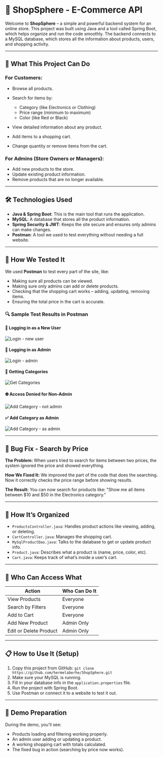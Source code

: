 # 🏩 ShopSphere - E-Commerce API

Welcome to **ShopSphere** – a simple and powerful backend system for an online store. This project was built using Java and a tool called Spring Boot, which helps organize and run the code smoothly. The backend connects to a MySQL database, which stores all the information about products, users, and shopping activity.

---

## 🏦 What This Project Can Do

### For Customers:

* Browse all products.
* Search for items by:

  * Category (like Electronics or Clothing)
  * Price range (minimum to maximum)
  * Color (like Red or Black)
* View detailed information about any product.
* Add items to a shopping cart.
* Change quantity or remove items from the cart.

### For Admins (Store Owners or Managers):

* Add new products to the store.
* Update existing product information.
* Remove products that are no longer available.

---

## 🛠️ Technologies Used

* **Java & Spring Boot**: This is the main tool that runs the application.
* **MySQL**: A database that stores all the product information.
* **Spring Security & JWT**: Keeps the site secure and ensures only admins can make changes.
* **Postman**: A tool we used to test everything without needing a full website.

---

## 🧪 How We Tested It

We used **Postman** to test every part of the site, like:

* Making sure all products can be viewed.
* Making sure only admins can add or delete products.
* Checking that the shopping cart works – adding, updating, removing items.
* Ensuring the total price in the cart is accurate.

### 🔍 Sample Test Results in Postman

#### 🔑 Logging in as a New User

![Login - new user](../images/login-new-user.png)

#### 🔑 Logging in as Admin

![Login - admin](../images/login-admin.png)

#### 📄 Getting Categories

![Get Categories](../images/get-categories.png)

#### ⛔️ Access Denied for Non-Admin

![Add Category - not admin](../images/add-category-not-admin.png)

#### ✅ Add Category as Admin

![Add Category - as admin](../images/add-category-admin.png)

---

## 🚷 Bug Fix - Search by Price

**The Problem:**
When users tried to search for items between two prices, the system ignored the price and showed everything.

**How We Fixed It:**
We improved the part of the code that does the searching. Now it correctly checks the price range before showing results.

**The Result:**
You can now search for products like: "Show me all items between \$10 and \$50 in the Electronics category."

---

## 📂 How It’s Organized

* `ProductsController.java`: Handles product actions like viewing, adding, or deleting.
* `CartController.java`: Manages the shopping cart.
* `MySqlProductDao.java`: Talks to the database to get or update product info.
* `Product.java`: Describes what a product is (name, price, color, etc).
* `Cart.java`: Keeps track of what’s inside a user’s cart.

---

## 🔐 Who Can Access What

| Action                 | Who Can Do It |
| ---------------------- | ------------- |
| View Products          | Everyone      |
| Search by Filters      | Everyone      |
| Add to Cart            | Everyone      |
| Add New Product        | Admin Only    |
| Edit or Delete Product | Admin Only    |

---

## 📋 How to Use It (Setup)

1. Copy this project from GitHub:
   `git clone https://github.com/hermelaberhe/ShopSphere.git`
2. Make sure your MySQL is running.
3. Fill in your database info in the `application.properties` file.
4. Run the project with Spring Boot.
5. Use Postman or connect it to a website to test it out.

---

## 🎥 Demo Preparation

During the demo, you'll see:

* Products loading and filtering working properly.
* An admin user adding or updating a product.
* A working shopping cart with totals calculated.
* The fixed bug in action (searching by price now works).

